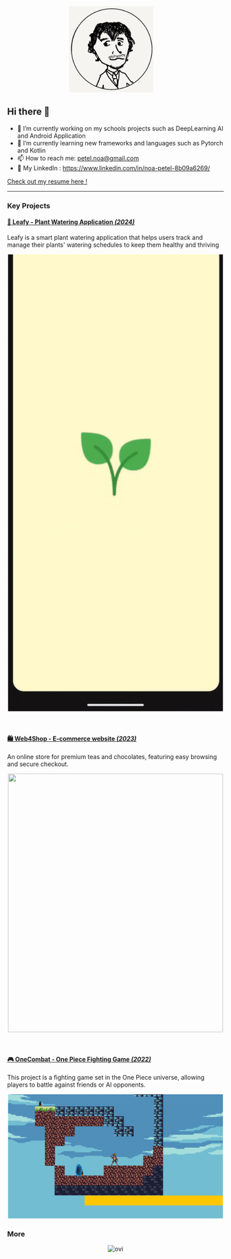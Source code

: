 <p align="center">
  <img src="https://github.com/NoaPetel/NoaPetel/blob/main/pp.PNG" alt="Noa PETEL" height="200" style="margin-right: 20px"/>
  <!-- <img src="https://github-readme-stats.vercel.app/api?username=NoaPETEL&show_icons=true&theme=graywhite" alt="Github Stats" /> -->
</p>

## Hi there 👋

- 🔭 I’m currently working on my schools projects such as DeepLearning AI and Android Application
- 🌱 I’m currently learning new frameworks and languages such as Pytorch and Kotlin
- 📫 How to reach me: petel.noa@gmail.com
- 🔗 My LinkedIn : https://www.linkedin.com/in/noa-petel-8b09a6269/

[Check out my resume here !](https://github.com/NoaPetel/NoaPetel/blob/main/resume_PETEL.pdf)

--- 

### Key Projects

#### [🌱 Leafy - Plant Watering Application *(2024)*](https://github.com/NoaPetel/Leafy)

Leafy is a smart plant watering application that helps users track and manage their plants' watering schedules to keep them healthy and thriving

<p align="center">
	<a href="https://github.com/NoaPetel/Leafy"><img src="https://github.com/NoaPetel/Leafy/blob/main/gif_leafy.gif" width="500"></a>
</p>

<br>

#### [🛍️ Web4Shop - E-commerce website *(2023)*](https://github.com/NoaPetel/web4shop)

An online store for premium teas and chocolates, featuring easy browsing and secure checkout.

<p align="center">
	<a href="https://github.com/NoaPetel/web4shop"><img src="" width="500" height="600"></a>
</p>

<br>

#### [🎮 OneCombat - One Piece Fighting Game *(2022)*](https://github.com/NoaPetel/OneCombat)

This project is a fighting game set in the One Piece universe, allowing players to battle against friends or AI opponents.

<p align="center">
	<a href="https://github.com/NoaPetel/OneCombat"><img src="https://github.com/NoaPetel/OneCombat/blob/main/onecombat.gif" width="500"></a>
</p>

### More
<p align="center">
	<img src="https://github-readme-stats.vercel.app/api/top-langs?username=NoaPetel&show_icons=true&locale=en&layout=compact&theme=chartreuse-dark" alt="ovi" />
<p/>
